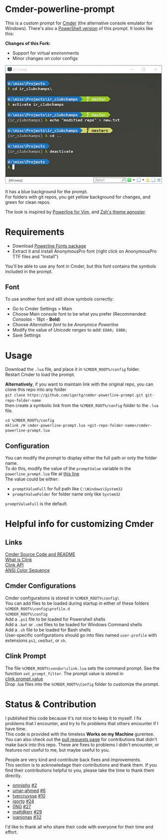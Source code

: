 # Cmder-powerline-prompt

This is a custom prompt for [Cmder](http://cmder.net/) (the alternative console emulator for Windows). There's also a 
[PowerShell version](https://github.com/AmrEldib/cmder-powershell-powerline-prompt) of this prompt. It looks like this:  

**Changes of this Fork:**

- Support for virtual environments
- Minor changes on color configs

![screenshot](screenshot.png)

It has a blue background for the prompt.  
For folders with git repos, you get yellow background for changes, and green for clean repos.  

The look is inspired by [Powerline for Vim](https://github.com/powerline/powerline), and [Zsh's theme agnoster](https://github.com/agnoster/agnoster-zsh-theme).

# Requirements

- Download [Powerline Fonts package](https://github.com/powerline/fonts/archive/master.zip)
- Extract it and install AnonymousPro font (right click on AnonymousPro TTF files and "Install")

You'll be able to use any font in Cmder, but this font contains the symbols included in the prompt. 

## Font
To use another font and still show symbols correctly:  
- Go to Cmder Settings > Main  
- Choose Main console font to be what you prefer (Recommended: *Consolas* - 18pt - **Bold**)
- Choose _Alternative font_ to be _Anonymice Powerline_  
- Modify the value of _Unicode ranges_ to add: `E0A0; E0B0;`  
- Save Settings  

# Usage

Download the `.lua` file, and place it in `%CMDER_ROOT%/config` folder.  
Restart Cmder to load the prompt.

__Alternatively__, if you want to maintain link with the original repo, you can clone this repo into any folder  
`git clone https://github.com/igortg/cmder-powerline-prompt.git git-repo-folder-name`  
then create a symbolic link from the `%CMDER_ROOT%/config` folder to the `.lua` file.  
```
cd %CMDER_ROOT%/config  
mklink /H cmder-powerline-prompt.lua <git-repo-folder-name>/cmder-powerline-prompt.lua 
```  

## Configuration

You can modify the prompt to display either the full path or only the folder name.  
To do this, modify the value of the `promptValue` variable in the `powerline_prompt.lua` file at [this line](https://github.com/AmrEldib/cmder-powerline-prompt/blob/master/powerline_prompt.lua#L10)  
The value could be either:  
- `promptValueFull` for full path like `C:\Windows\System32`  
- `promptValueFolder` for folder name only like `System32`  

`promptValueFull` is the default.  

# Helpful info for customizing Cmder 

## Links
[Cmder Source Code and README](https://github.com/cmderdev/cmder)  
[What is Clink](https://github.com/mridgers/clink/blob/master/docs/clink.md)  
[Clink API](https://github.com/mridgers/clink/blob/master/docs/api.md)  
[ANSI Color Sequence](http://ascii-table.com/ansi-escape-sequences.php)  

## Cmder Configurations
Cmder configurations is stored in `%CMDER_ROOT%\config\`  
You can add files to be loaded during startup in either of these folders  
        `%CMDER_ROOT%\config\profile.d`  
        `%CMDER_ROOT%\config`  
Add a `.ps1` file to be loaded for Powershell shells  
Add a `.bat` or `.cmd` files to be loaded for Windows Command shells  
Add a `.sh` file to be loaded for Bash shells  
User-specific configurations should go into files named `user-profile` with extensions `ps1`, `cmd`/`bat`, or `sh`.  

## Clink Prompt 
The file `%CMDER_ROOT%\vendor\clink.lua` sets the command prompt. See the function `set_prompt_filter`.
The prompt value is stored in [clink.prompt.value](https://github.com/mridgers/clink/blob/master/docs/api.md#clinkpromptvalue)  
Drop .lua files into the `%CMDER_ROOT%\Config` folder to customize the prompt.

# Status & Contribution
I published this code because it's not nice to keep it to myself. I fix problems that I encounter, and try to fix problems that others encounter if I have time.   
This code is provided with the timeless __Works on my Machine__ gurentee.  
You can also check out the [pull requests page](/pulls) for contributions that didn't make back into this repo. These are fixes to problems I didn't encounter, or features not useful to me, but maybe useful to you.  

People are very kind and contribute back fixes and improvements.  
This section is to acknowledage their contributions and thank them. If you find their contributions helpful to you, please take the time to thank them directly.  
- [omniphx](https://github.com/omniphx) [#2](https://github.com/AmrEldib/cmder-powerline-prompt/pull/2)  
- [umar-ahmed](https://github.com/umar-ahmed) [#6](https://github.com/AmrEldib/cmder-powerline-prompt/pull/6)  
- [tvercruysse](https://github.com/tvercruysse) [#10](https://github.com/AmrEldib/cmder-powerline-prompt/pull/10)  
- [igortg](https://github.com/igortg) [#24](https://github.com/AmrEldib/cmder-powerline-prompt/pull/24)  
- [0NG](https://github.com/0NG) [#27](https://github.com/AmrEldib/cmder-powerline-prompt/pull/27)  
- [mattdkerr](https://github.com/mattdkerr) [#29](https://github.com/AmrEldib/cmder-powerline-prompt/pull/29)  
- [ivanjonas](https://github.com/ivanjonas) [#32](https://github.com/AmrEldib/cmder-powerline-prompt/pull/32)

I'd like to thank all who share their code with everyone for their time and effort.  
